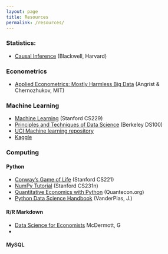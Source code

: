 ```yaml
---
layout: page
title: Resources
permalink: /resources/
---
```


### Statistics:
* [Causal Inference](https://www.mattblackwell.org/teaching/gov2002/) (Blackwell, Harvard)


### Econometrics
* [Applied Econometrics: Mostly Harmless Big Data](https://ocw.mit.edu/courses/economics/14-387-applied-econometrics-mostly-harmless-big-data-fall-2014/index.htm) (Angrist & Chernozhukov, MIT)



### Machine Learning
* [Machine Learning](http://cs229.stanford.edu/index.html) (Stanford CS229)
* [Principles and Techniques of Data Science](http://www.ds100.org/) (Berkeley DS100)
* [UCI Machine learning repository](https://archive.ics.uci.edu/ml/index.php)
* [Kaggle](https://www.kaggle.com/)

### Computing

#### Python
* [Conway’s Game of Life](http://stanford.edu/~cpiech/cs221/handouts/pythonTutorial.html) (Stanford CS221)
* [NumPy Tutorial](https://cs231n.github.io/python-numpy-tutorial/) (Stanford CS231n)
* [Quantitative Economics with Python](https://python.quantecon.org/) (Quantecon.org)
* [Python Data Science Handbook](https://jakevdp.github.io/PythonDataScienceHandbook/) (VanderPlas, J.)

#### R/R Markdown
* [Data Science for Economists](https://github.com/uo-ec607/lectures) McDermott, G
* 


#### MySQL